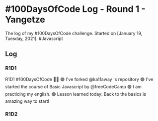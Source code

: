 # #100DaysOfCode Log - Round 1 - Yangetze

The log of my #100DaysOfCode challenge. Started on [January 19, Tuesday, 2021].
#Javascript

## Log

### R1D1 

R1D1 #100DaysOfCode 💜✅
🟣 I've forked @ka11away 's repository
🟣 I've started the course of Basic Javascript by @freeCodeCamp 
🟣 I am practicing my english. 
🟣 Lesson learned today: Back to the basics is amazing way to start!

### R1D2
